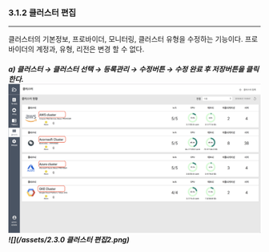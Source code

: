 ### 3.1.2 클러스터 편집

---

클러스터의 기본정보, 프로바이더, 모니터링, 클러스터 유형을 수정하는 기능이다. 프로바이더의 계정과, 유형, 리전은 변경 할 수 없다.

##### a\) 클러스터 → 클러스터 선택 → 등록관리 → 수정버튼 → 수정 완료 후 저장버튼을 클릭한다.![](/assets/2.5_ko_cluster_04.png)![](/assets/2.3.0 클러스터 편집2.png)



